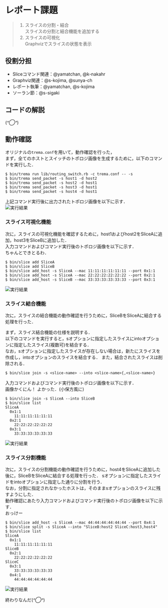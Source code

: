 # レポート課題

> 1. スライスの分割・結合  
> スライスの分割と結合機能を追加する  
> 2. スライスの可視化  
> Graphvizでスライスの状態を表示

## 役割分担
* Sliceコマンド関連：@yamatchan, @k-nakahr
* Graphviz関連：@s-kojima, @sunya-ch
* レポート執筆：@yamatchan, @s-kojima
* ソーラン節：@s-sigaki

## コードの解説
(*^◯^*)

## 動作確認
オリジナルの`trema.conf`を用いて，動作確認を行った，  
まず，全てのホストとスイッチのトポロジ画像を生成するために，以下のコマンドを実行した．

```
$ bin/trema run lib/routing_switch.rb -c trema.conf -- -s
$ bin/trema send_packet -s host1 -d host2
$ bin/trema send_packet -s host2 -d host1
$ bin/trema send_packet -s host3 -d host1
$ bin/trema send_packet -s host4 -d host1
```

上記コマンド実行後に出力されたトポロジ画像を以下に示す．  
![実行結果](./img/result1.png)

### スライス可視化機能
次に，スライスの可視化機能を確認するために，host1およびhost2をSliceAに追加，host3をSliceBに追加した．  
入力コマンドおよびコマンド実行後のトポロジ画像を以下に示す．  
ちゃんとできとるわ．  

```
$ bin/slice add SliceA
$ bin/slice add SliceB
$ bin/slice add_host -s SliceA --mac 11:11:11:11:11:11 --port 0x1:1
$ bin/slice add_host -s SliceA --mac 22:22:22:22:22:22 --port 0x2:1
$ bin/slice add_host -s SliceB --mac 33:33:33:33:33:33 --port 0x3:1
```

![実行結果](./img/result2.png)


### スライス結合機能
次に，スライスの結合機能の動作確認を行うために，SliceBをSliceAに結合する処理を行った．

まず，スライス結合機能の仕様を説明する．  
以下のコマンドを実行すると，sオプションに指定したスライスにintoオプションに指定したスライス(複数可)を結合する．  
なお，sオプションに指定したスライスが存在しない場合は，新たにスライスを作成し，intoオプションのスライスを結合する． 
また，結合されたスライスは削除される．

```
$ bin/slice join -s <slice-name> --into <slice-name>{,<slice-name>}
``` 
  
入力コマンドおよびコマンド実行後のトポロジ画像を以下に示す．  
画像かくにん！ よかった．(小保方風に)  

```
$ bin/slice join -s SliceA --into SliceB
$ bin/slice list
SliceA
  0x1:1
    11:11:11:11:11:11
  0x2:1
    22:22:22:22:22:22
  0x3:1
    33:33:33:33:33:33
```

![実行結果](./img/result3.png)


### スライス分割機能
次に，スライスの分割機能の動作確認を行うために，host4をSliceAに追加した後に，SliceBをSliceAに結合する処理を行った．
sオプションに指定したスライドをintoオプションに指定した通りに分割を行う．  
なお，分割に指定されなかったホストは，そのままsオプションのスライスに残すようにした．  
動作確認にあたり入力コマンドおよびコマンド実行後のトポロジ画像を以下に示す．  
おっけー  

```
$ bin/slice add_host -s SliceA --mac 44:44:44:44:44:44 --port 0x4:1
$ bin/slice split -s SliceA --into "SliceB:host2 SliceC:host3,host4"
$ bin/slice list
SliceA
  0x1:1
    11:11:11:11:11:11
SliceB
  0x2:1
    22:22:22:22:22:22
SliceC
  0x3:1
    33:33:33:33:33:33
  0x4:1
    44:44:44:44:44:44
```

![実行結果](./img/result4.png)


終わりなんだ(*^◯^*)
